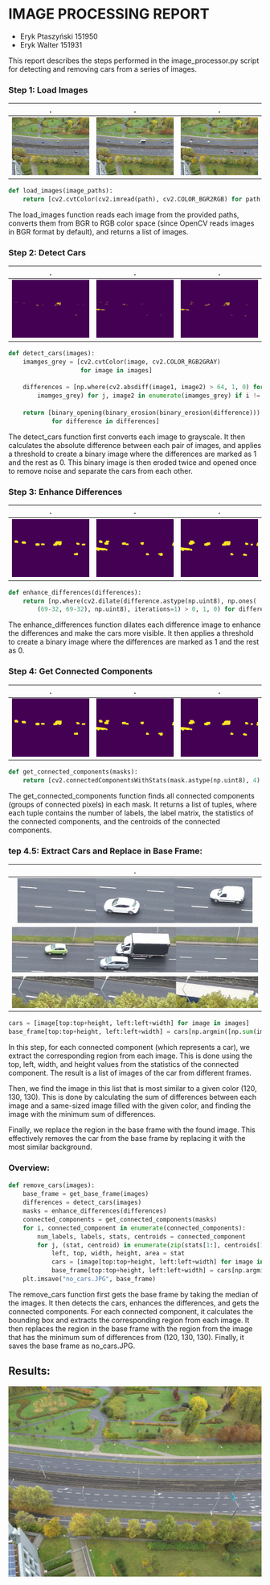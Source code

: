 # IMAGE PROCESSING REPORT
- Eryk Ptaszyński 151950
- Eryk Walter 151931

This report describes the steps performed in the image_processor.py script for detecting and removing cars from a series of images.


### Step 1: Load Images

.|.|.
:--:|:--:|:--:
![image1](images/image1.JPG)|![image2](images/image2.JPG)|![image3](images/image3.JPG)

```python
def load_images(image_paths):
    return [cv2.cvtColor(cv2.imread(path), cv2.COLOR_BGR2RGB) for path in image_paths]
```
The load_images function reads each image from the provided paths, converts them from BGR to RGB color space (since OpenCV reads images in BGR format by default), and returns a list of images.

### Step 2: Detect Cars

.|.|.
:--:|:--:|:--:
![image1](difference_0.JPG)|![image2](difference_1.JPG)|![image3](difference_2.JPG)

```python
def detect_cars(images):
    imamges_grey = [cv2.cvtColor(image, cv2.COLOR_RGB2GRAY)
                    for image in images]

    differences = [np.where(cv2.absdiff(image1, image2) > 64, 1, 0) for i, image1 in enumerate(
        imamges_grey) for j, image2 in enumerate(imamges_grey) if i != j and i < j]

    return [binary_opening(binary_erosion(binary_erosion(difference)))
            for difference in differences]
```
The detect_cars function first converts each image to grayscale. It then calculates the absolute difference between each pair of images, and applies a threshold to create a binary image where the differences are marked as 1 and the rest as 0. This binary image is then eroded twice and opened once to remove noise and separate the cars from each other.

### Step 3: Enhance Differences

.|.|.
:--:|:--:|:--:
![image1](mask_0.JPG)|![image2](mask_1.JPG)|![image3](mask_2.JPG)

```python
def enhance_differences(differences):
    return [np.where(cv2.dilate(difference.astype(np.uint8), np.ones(
        (69-32, 69-32), np.uint8), iterations=1) > 0, 1, 0) for difference in differences]
```
The enhance_differences function dilates each difference image to enhance the differences and make the cars more visible. It then applies a threshold to create a binary image where the differences are marked as 1 and the rest as 0.

### Step 4: Get Connected Components

.|.|.
:--:|:--:|:--:
![image1](mask_0.JPG)|![image2](mask_1.JPG)|![image3](mask_2.JPG)

```python
def get_connected_components(masks):
    return [cv2.connectedComponentsWithStats(mask.astype(np.uint8), 4) for mask in masks]
```
The get_connected_components function finds all connected components (groups of connected pixels) in each mask. It returns a list of tuples, where each tuple contains the number of labels, the label matrix, the statistics of the connected components, and the centroids of the connected components.

### tep 4.5: Extract Cars and Replace in Base Frame:
|.|
|:--:|
|![image1](cars/car_2_2.JPG)|
|![image2](cars/car_0_1.JPG)|
|![image3](cars/car_2_6.JPG)|


```python
cars = [image[top:top+height, left:left+width] for image in images]
base_frame[top:top+height, left:left+width] = cars[np.argmin([np.sum(image - np.full_like(image, fill_value=(120, 130, 130))) for image in cars], axis=0)]
```
In this step, for each connected component (which represents a car), we extract the corresponding region from each image. This is done using the top, left, width, and height values from the statistics of the connected component. The result is a list of images of the car from different frames.

Then, we find the image in this list that is most similar to a given color (120, 130, 130). This is done by calculating the sum of differences between each image and a same-sized image filled with the given color, and finding the image with the minimum sum of differences.

Finally, we replace the region in the base frame with the found image. This effectively removes the car from the base frame by replacing it with the most similar background.

### Overview:
```python
def remove_cars(images):
    base_frame = get_base_frame(images)
    differences = detect_cars(images)
    masks = enhance_differences(differences)
    connected_components = get_connected_components(masks)
    for i, connected_component in enumerate(connected_components):
        num_labels, labels, stats, centroids = connected_component
        for j, (stat, centroid) in enumerate(zip(stats[1:], centroids[1:])):
            left, top, width, height, area = stat
            cars = [image[top:top+height, left:left+width] for image in images]
            base_frame[top:top+height, left:left+width] = cars[np.argmin([np.sum(image - np.full_like(image, fill_value=(120, 130, 130))) for image in cars], axis=0)]
    plt.imsave("no_cars.JPG", base_frame)
```
The remove_cars function first gets the base frame by taking the median of the images. It then detects the cars, enhances the differences, and gets the connected components. For each connected component, it calculates the bounding box and extracts the corresponding region from each image. It then replaces the region in the base frame with the region from the image that has the minimum sum of differences from (120, 130, 130). Finally, it saves the base frame as no_cars.JPG.

## Results:

![image1](no_cars.JPG)

